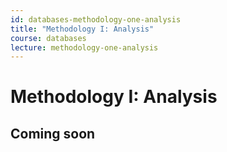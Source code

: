 ```yaml
---
id: databases-methodology-one-analysis
title: "Methodology I: Analysis"
course: databases
lecture: methodology-one-analysis
---
```


# Methodology I: Analysis

## Coming soon